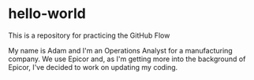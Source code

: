 # hello-world
This is a repository for practicing the GitHub Flow

My name is Adam and I'm an Operations Analyst for a manufacturing company. We use Epicor and, as I'm getting more into the background of Epicor, I've decided to work on updating my coding.
